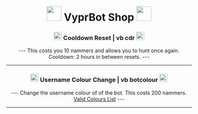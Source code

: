 <h1 align="center"><img src="https://emojipedia-us.s3.dualstack.us-west-1.amazonaws.com/thumbs/120/facebook/304/convenience-store_1f3ea.png" width="40" height="40"> VyprBot Shop <img src="https://emojipedia-us.s3.dualstack.us-west-1.amazonaws.com/thumbs/120/whatsapp/314/shopping-bags_1f6cd-fe0f.png" width="40" height="40"> </h1>

<h3 align="center"><img src="https://emojipedia-us.s3.amazonaws.com/source/skype/289/repeat-button_1f501.png" width="22" height="22"> Cooldown Reset | vb cdr <img src="https://emojipedia-us.s3.amazonaws.com/source/skype/289/repeat-button_1f501.png" width="22" height="22"></h3>

<p align="center">--- This costs you 10 nammers and allows you to hunt once again. Cooldown: 2 hours in between resets. ---</p>

---

<h3 align="center"> <img src="https://emojipedia-us.s3.dualstack.us-west-1.amazonaws.com/thumbs/120/apple/285/artist-palette_1f3a8.png" width="22" height="22"> Username Colour Change | vb botcolour <img src="https://emojipedia-us.s3.dualstack.us-west-1.amazonaws.com/thumbs/120/google/313/paintbrush_1f58c-fe0f.png" width="22" height="22"></h3>

<p align="center">--- Change the username colour of of the bot. This costs 200 nammers. <a href="https://i.darkvypr.com/colours.png">Valid Colours List</a> ---</p> 

---
